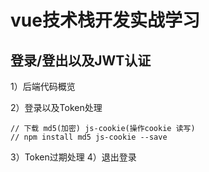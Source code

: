 # vue技术栈开发实战学习

## 登录/登出以及JWT认证

1）后端代码概览

2）登录以及Token处理

```
// 下载 md5(加密) js-cookie(操作cookie 读写)
// npm install md5 js-cookie --save
```

3）Token过期处理
4）退出登录